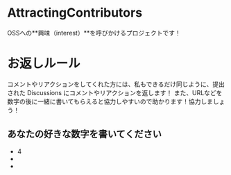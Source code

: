 # AttractingContributors
OSSへの**興味（interest）**を呼びかけるプロジェクトです！

# お返しルール
コメントやリアクションをしてくれた方には、私もできるだけ同じように、提出された Discussions にコメントやリアクションを返します！
また、URLなどを数字の後に一緒に書いてもらえると協力しやすいので助かります！協力しましょう！
## あなたの好きな数字を書いてください
- 4
- 
- 
